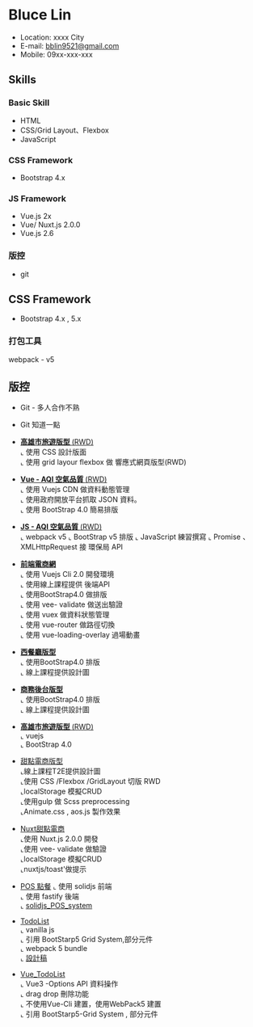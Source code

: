 # Bluce Lin

- Location: xxxx City
- E-mail: bblin9521@gmail.com
- Mobile: 09xx-xxx-xxx

## Skills

### Basic Skill

- HTML
- CSS/Grid Layout、Flexbox
- JavaScript

### CSS Framework

- Bootstrap 4.x

### JS Framework

- Vue.js 2x
- Vue/ Nuxt.js 2.0.0
- Vue.js 2.6

### 版控

- git

## CSS Framework

- Bootstrap 4.x , 5.x

### 打包工具

webpack - v5

## 版控

- Git - 多人合作不熟

- Git 知道一點

- <a href="https://barrylinx.github.io/T2EWeek/week2/T2EWeek2.html" target="_blank"><B> 高雄市旅遊版型 </B> (RWD)</a> <BR>
  ⌞ 使用 CSS 設計版面 <BR>
  ⌞ 使用 grid layour flexbox 做 響應式網頁版型(RWD)


- <a href= "https://github.com/barryLinx/Vue-PM25-homeWork" target="_blank"><B> Vue - AQI 空氣品質 </B> (RWD)</a> <BR>
  ⌞ 使用 Vuejs CDN 做資料動態管理  <BR>
  ⌞ 使用政府開放平台抓取 JSON 資料。<BR>
  ⌞ 使用 BootStrap 4.0 簡易排版
  
- <a href= "https://barrylinx.github.io/VanillaJS_PMAQI/dist/main.html" target="_blank"><B>JS - AQI 空氣品質 </B> (RWD)</a> <BR>
   ⌞ webpack v5
   ⌞ BootStrap v5 排版
   ⌞ JavaScript 練習撰寫
   ⌞ Promise 、 XMLHttpRequest 接 環保局 API

- <a href="https://barrylinx.github.io/vue-tryShopping/dist/#/" target="_blank"><B> 前端電商網 </B> </a> <BR>
  ⌞ 使用 Vuejs Cli 2.0 開發環境  <BR>
  ⌞ 使用線上課程提供 後端API <BR>
  ⌞ 使用BootStrap4.0 做排版  <BR>
  ⌞ 使用 vee- validate 做送出驗證  <BR>
  ⌞ 使用 vuex 做資料狀態管理  <BR>
  ⌞ 使用 vue-router 做路徑切換  <BR>
  ⌞ 使用 vue-loading-overlay 過場動畫  <BR>

 - <a href="https://barrylinx.github.io/bootstarp4Dashboard/restrant.html#" target="_blank"><B> 西餐廳版型 </B> </a> <BR> 
  ⌞ 使用BootStrap4.0 排版  <BR>
  ⌞ 線上課程提供設計圖   <BR>

- <a href="https://barrylinx.github.io/bootstarp4Dashboard/DashBoard_relay.html#" target="_blank"><B>商務後台版型  </B> </a> <BR> 
  ⌞ 使用BootStrap4.0 排版  <BR>
  ⌞ 線上課程提供設計圖  <BR>

 - <a href="https://barrylinx.github.io/Demo/" target="_blank"><B> 高雄市旅遊版型 </B> (RWD)</a> <BR>
  ⌞ vuejs <BR>
  ⌞ BootStrap 4.0 

 - <a href="https://barrylinx.github.io/T2E_Sweet/public/sweet.html">甜點電商版型</a>  
  ⌞線上課程T2E提供設計圖  <BR>
  ⌞使用 CSS /Flexbox /GridLayout 切版 RWD   <BR>
  ⌞localStorage 模擬CRUD  <BR>
  ⌞使用gulp 做 Scss preprocessing  <BR>
  ⌞Animate.css , aos.js 製作效果

- <a href="https://barrylinx.github.io/Text_Nuxt_sweet/">Nuxt甜點電商</a>   <BR>
  ⌞使用 Nuxt.js 2.0.0 開發  <BR>
  ⌞使用 vee- validate 做驗證  <BR>
  ⌞localStorage 模擬CRUD  <BR>
  ⌞nuxtjs/toast'做提示  <BR>

- <a href="https://pos.zeabur.app">POS 點餐</a>
  ⌞ 使用 solidjs 前端 <BR>
  ⌞ 使用 fastify 後端 <BR>
  ⌞ [solidjs_POS_system](https://github.com/barryLinx/solidjs_POS_system) <BR>
  
  
- <a href="https://github.com/barryLinx/ToDolLst_F2e" /> TodoList</a>  <BR>
  ⌞ vanilla js   <BR> 
  ⌞ 引用 BootStarp5 Grid System,部分元件  <BR>
  ⌞ webpack 5 bundle  <BR>
  ⌞ [設計稿](https://bit.ly/2HfaR2M)  <BR>
  
- <a href="https://barrylinx.github.io/vueToDo/dist/main.html" /> Vue_TodoList</a>  <BR>
  ⌞ Vue3 -Options API 資料操作 <BR>
  ⌞ drag drop 刪除功能 <BR>
  ⌞ 不使用Vue-Cli 建置，使用WebPack5 建置 <BR>
  ⌞ 引用 BootStarp5-Grid System , 部分元件 <BR>
  

